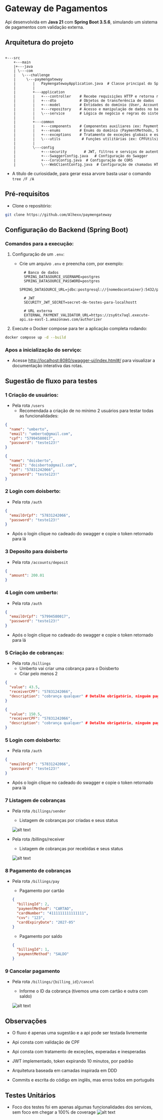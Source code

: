 # Gateway de Pagamentos

Api desenvolvida em **Java 21** com **Spring Boot 3.5.6**, simulando um sistema de pagamentos com validação externa.

## Arquitetura do projeto

<pre><small>
+---src
    +---main
    |+---java
    | \---com
    |   \---challenge
    |     \---paymengateway
    |        |   PaymengatewayApplication.java  # Classe principal do Spring Boot
    |        |
    |        +---application
    |        |   +---controller    # Recebe requisições HTTP e retorna respostas
    |        |   +---dto           # Objetos de transferência de dados
    |        |   +---model         # Entidades do domínio (User, Account, Billing, Payment)
    |        |   +---repository    # Acesso e manipulação de dados no banco
    |        |   \---service       # Lógica de negócio e regras do sistema
    |        |
    |        +---common
    |        |   +---components    # Componentes auxiliares (ex: PaymentValidator)
    |        |   +---enums         # Enums do domínio (PaymentMethods, StatusCobranca)
    |        |   +---exceptions    # Tratamento de exceções globais e específicas
    |        |   \---utils          # Funções utilitárias (ex: CPFUtils)
    |        |
    |        \---config
    |            +---security        # JWT, filtros e serviços de autenticação
    |            +---SwaggerConfig.java   # Configuração do Swagger
    |            +---CorsConfig.java  # Configuração de CORS
    |            \---WebClientConfig.java  # Configuração de chamadas HTTP externas
</small></pre>

- A titulo de curiosidade, para gerar essa arvore basta usar o comando `tree /F /A`

## Pré-requisitos

- Clone o repositório:

```bash
git clone https://github.com/Alhexx/paymengateway
```

## Configuração do Backend (Spring Boot)

### Comandos para a execução:

1. Configuração de um `.env`:

   - Crie um arquivo `.env` e preencha com, por exemplo:

     ```docker
       # Banco de dados
       SPRING_DATASOURCE_USERNAME=postgres
       SPRING_DATASOURCE_PASSWORD=postgres
       SPRING_DATASOURCE_URL=jdbc:postgresql://{nomedocontainer}:5432/paymentgateway

       # JWT
       SECURITY_JWT_SECRET=secret-de-testes-para-localhostt

       # URL externa
       EXTERNAL_PAYMENT_VALIDATOR_URL=https://zsy6tx7aql.execute-api.sa-east-1.amazonaws.com/authorizer
     ```

2. Execute o Docker compose para ter a aplicação completa rodando:

```bash
docker compose up -d --build
```

### Apos a inicialização do serviço:

- Acesse [http://localhost:8080/swagger-ui/index.html#/](http://localhost:8080/swagger-ui/index.html#/) para visualizar a documentação interativa das rotas.

## Sugestão de fluxo para testes

### 1 Criação de usuários:

- Pela rota `/users`
  - Recomendada a criação de no mínimo 2 usuários para testar todas as funcionalidades:

```json
{
  "name": "umberto",
  "email": "umberto@gmail.com",
  "cpf": "57994580017",
  "password": "teste123!"
}
```

```json
{
  "name": "doisberto",
  "email": "doisberto@gmail.com",
  "cpf": "57831242066",
  "password": "teste123!"
}
```

### 2 Login com doisberto:

- Pela rota `/auth`

```json
{
  "emailOrCpf": "57831242066",
  "password": "teste123!"
}
```

- Após o login clique no cadeado do swagger e copie o token retornado para lá

### 3 Deposito para doisberto

- Pela rota `/accounts/deposit`

```json
{
  "amount": 200.01
}
```

### 4 Login com umberto:

- Pela rota `/auth`

```json
{
  "emailOrCpf": "57994580017",
  "password": "teste123!"
}
```

- Após o login clique no cadeado do swagger e copie o token retornado para lá

### 5 Criação de cobranças:

- Pela rota `/billings`
  - Umberto vai criar uma cobrança para o Doisberto
  - Criar pelo menos 2

```json
{
  "value": 43.5,
  "receiverCPF": "57831242066",
  "description": "cobrança qualquer" # Detalhe obrigatório, ninguém paga algo sem saber o que é
}
```

```json
{
  "value": 150.5,
  "receiverCPF": "57831242066",
  "description": "cobrança qualquer" # Detalhe obrigatório, ninguém paga algo sem saber o que é
}
```

### 5 Login com doisberto:

- Pela rota `/auth`

```json
{
  "emailOrCpf": "57831242066",
  "password": "teste123!"
}
```

- Após o login clique no cadeado do swagger e copie o token retornado para lá

### 7 Listagem de cobranças

- Pela rota `/billings/sender`

  - Listagem de cobranças por criadas e seus status

  ![alt text](public/image.png)

- Pela rota /billings/receiver

  - Listagem de cobranças por recebidas e seus status

  ![alt text](public/image2.png)

### 8 Pagamento de cobranças

- Pela rota `/billings/pay`

  - Pagamento por cartão

  ```json
  {
    "billingId": 2,
    "paymentMethod": "CARTAO",
    "cardNumber": "4111111111111111",
    "cvv": "123",
    "cardExpiryDate": "2027-05"
  }
  ```

  - Pagamento por saldo

  ```json
  {
    "billingId": 1,
    "paymentMethod": "SALDO"
  }
  ```

### 9 Cancelar pagamento

- Pela rota `/billings/{billing_id}/cancel`

  - Informe o ID da cobrança (tivemos uma com cartão e outra com saldo)

  ![alt text](public/image3.png)

## Observações

- O fluxo é apenas uma sugestão e a api pode ser testada livremente

- Api consta com validação de CPF

- Api consta com tratamento de exceções, experadas e inesperadas

- JWT implementado, token expirando 10 minutos, por padrão

- Arquitetura baseada em camadas inspirada em DDD

- Commits e escrita do código em inglês, mas erros todos em português

## Testes Unitários

- Foco dos testes foi em apenas algumas funcionalidades dos services, sem foco em chegar a 100% de coverage
  ![alt text](public/image4.png)
